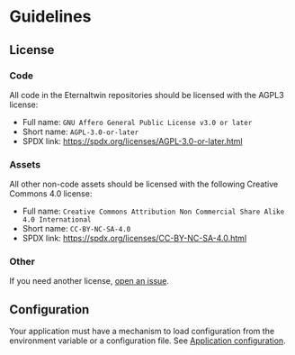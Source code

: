 # Guidelines

## License

### Code

All code in the Eternaltwin repositories should be licensed with the AGPL3 license:

- Full name: `GNU Affero General Public License v3.0 or later`
- Short name: `AGPL-3.0-or-later`
- SPDX link: <https://spdx.org/licenses/AGPL-3.0-or-later.html>

### Assets

All other non-code assets should be licensed with the following Creative Commons 4.0 license:

- Full name: `Creative Commons Attribution Non Commercial Share Alike 4.0 International`
- Short name: `CC-BY-NC-SA-4.0`
- SPDX link: <https://spdx.org/licenses/CC-BY-NC-SA-4.0.html>

### Other

If you need another license, [open an issue](https://gitlab.com/eternal-twin/etwin/-/issues).

## Configuration

Your application must have a mechanism to load configuration from the
environment variable or a configuration file. See [Application configuration](./config.md).

